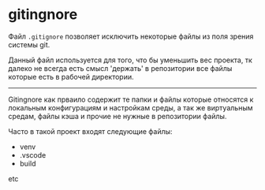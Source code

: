 # gitingnore

Файл `.gitignore` позволяет исключить некоторые файлы из поля зрения системы git. 

Данный файл используется для того, что бы уменьшить вес проекта, тк далеко не всегда есть смысл 'держать' в репозитории все файлы которые есть в рабочей директории.

---

Gitingnore как прваило содержит те папки и файлы которые относятся к локальным конфигурациям и настройкам среды, а так же виртуальным средам, файлы кэша и прочие не нужные в репозитории файлы.

Часто в такой проект входят следующие файлы:

- venv
- .vscode
- build

etc

